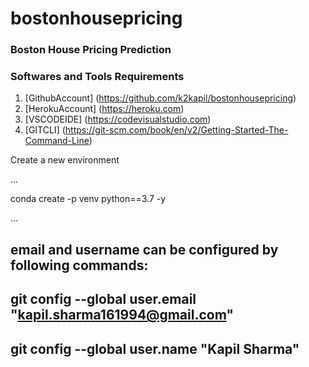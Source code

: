 # bostonhousepricing

### Boston House Pricing Prediction


### Softwares and Tools Requirements
1. [GithubAccount] (https://github.com/k2kapil/bostonhousepricing)
2. [HerokuAccount] (https://heroku.com)
3. [VSCODEIDE] (https://codevisualstudio.com)
4. [GITCLI] (https://git-scm.com/book/en/v2/Getting-Started-The-Command-Line)

Create a new environment

...

conda create -p venv python==3.7 -y

...

## email and username can be configured by following commands:
## git config --global user.email "kapil.sharma161994@gmail.com"
## git config --global user.name "Kapil Sharma"